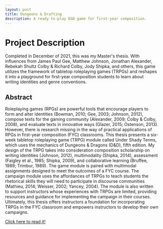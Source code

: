 ```yaml
---
layout: post
title: Dungeons & Drafting
description: A ready-to-play D&D game for first-year composition. 
---
```


Project Description
============
Completed in December of 2021, this was my Master's thesis. With influences from James Paul Gee, Matthew Johnson, Jonathan Alexander, Rebekah Shultz Colby & Richard Colby, Jody Shipka, and others, this game utilizes the framework of tabletop roleplaying games (TRPGs) and reshapes it into a playground for first-year composition students to learn about writing identities and genre conventions.

Abstract
------------
Roleplaying games (RPGs) are powerful tools that encourage players to form and alter identities (Bowman, 2010; Gee, 2003; Johnson, 2012), compose texts for the gaming community (Alexander, 2009; Colby & Colby, 2008), and evaluate texts in innovative ways (Glazer, 2015; Ostenson, 2013). However, there is research missing in the way of practical applications of RPGs in first-year composition (FYC) classrooms. This thesis presents a six-week tabletop roleplaying game (TRPG) module called Under Shady Terms, which uses the mechanics of Dungeons & Dragons (D&D), fifth edition. My design of the TRPG takes into consideration composition scholarship on writing identities (Johnson, 2012), multimodality (Shipka, 2014), assessment (Faigley et al., 1985; Shipka, 2009), and collaborative learning (Bruffee, 1989; Trimbur, 1989). The game module is paired with multimodal assignments designed to meet the outcomes of a FYC course. The campaign module uses the affordances of TRPGs to teach students the rhetorical skills they will need to participate in discourse communities (Mathieu, 2014; Weisser, 2002; Yancey, 2004). The module is also written to support instructors whose experiences with TRPGs are limited, providing resources and guidance for implementing the campaign in their courses. Ultimately, this thesis offers instructors a foundation for incorporating TRPGs in the FYC classroom and empowers instructors to develop their own campaigns.

[Click here to read it!](https://nsuworks.nova.edu/hcas_etd_all/65/)